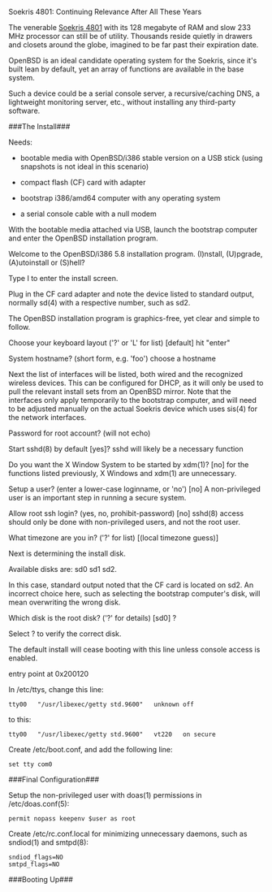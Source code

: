 Soekris 4801: Continuing Relevance After All These Years

The venerable [Soekris 4801](https://soekris.com) with its 128 megabyte of RAM and slow 233 MHz processor can still be of utility. Thousands reside quietly in drawers and closets around the globe, imagined to be far past their expiration date.

OpenBSD is an ideal candidate operating system for the Soekris, since it's built lean by default, yet an array of functions are available in the base system.

Such a device could be a serial console server, a recursive/caching DNS, a lightweight monitoring server, etc., without installing any third-party software.

###The Install###

Needs:

* bootable media with OpenBSD/i386 stable version on a USB stick
(using snapshots is not ideal in this scenario)

* compact flash (CF) card with adapter

* bootstrap i386/amd64 computer with any operating system

* a serial console cable with a null modem

With the bootable media attached via USB, launch the bootstrap computer and enter the OpenBSD installation program.

Welcome to the OpenBSD/i386 5.8 installation program.
(I)nstall, (U)pgrade, (A)utoinstall or (S)hell?

Type I to enter the install screen.

Plug in the CF card adapter and note the device listed to standard output, normally sd(4) with a respective number, such as sd2.

The OpenBSD installation program is graphics-free, yet clear and simple to follow.

Choose your keyboard layout ('?' or 'L' for list) [default]
hit "enter"

System hostname? (short form, e.g. 'foo')
choose a hostname

Next the list of interfaces will be listed, both wired and the recognized wireless devices. This can be configured for DHCP, as it will only be used to pull the relevant install sets from an OpenBSD mirror. Note that the interfaces only apply temporarily to the bootstrap computer, and will need to be adjusted manually on the actual Soekris device which uses sis(4) for the network interfaces.

Password for root account? (will not echo)

Start sshd(8) by default [yes]?
sshd will likely be a necessary function

Do you want the X Window System to be started by xdm(1)? [no]
for the functions listed previously, X Windows and xdm(1) are unnecessary.

Setup a user? (enter a lower-case loginname, or 'no') [no]
A non-privileged user is an important step in running a secure system.

Allow root ssh login? (yes, no, prohibit-password) [no]
sshd(8) access should only be done with non-privileged users, and not the root user.

What timezone are you in? ('?' for list) [(local timezone guess)]

Next is determining the install disk.

Available disks are: sd0 sd1 sd2.

In this case, standard output noted that the CF card is located on sd2. An incorrect choice here, such as selecting the bootstrap computer's disk, will mean overwriting the wrong disk.

Which disk is the root disk? ('?' for details) [sd0] ?

Select ? to verify the correct disk.




The default install will cease booting with this line unless console access is enabled.

entry point at 0x200120


In /etc/ttys, change this line:

	tty00	"/usr/libexec/getty std.9600"	unknown	off

to this:

	tty00	"/usr/libexec/getty std.9600"	vt220	on secure

Create /etc/boot.conf, and add the following line:

	set tty com0

###Final Configuration###

Setup the non-privileged user with doas(1) permissions in /etc/doas.conf(5):

	permit nopass keepenv $user as root

Create /etc/rc.conf.local for minimizing unnecessary daemons, such as sndiod(1) and smtpd(8):

	sndiod_flags=NO
	smtpd_flags=NO

###Booting Up###


